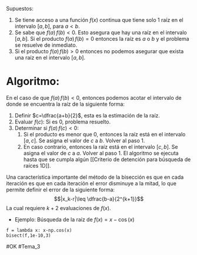 Supuestos:
1. Se tiene acceso a una función $f(x)$ continua que tiene solo $1$ raíz en el intervalo $[a,b]$, para $a<b$.
2. Se sabe que $f(a)\,f(b)<0$. Esto asegura que hay una raíz en el intervalo $[a,b]$. Si el producto $f(a)\,f(b)=0$ entonces la raíz es $a$ o $b$ y el problema se resuelve de inmediato.
3. Si el producto $f(a)\,f(b)>0$ entonces no podemos asegurar que exista una raíz en el intervalo $[a,b]$.
# Algoritmo:
En el caso de que $f(a)\,f(b)<0$, entonces podemos acotar el intervalo de donde se encuentra la raíz de la siguiente forma:
1. Definir $c=\dfrac{a+b}{2}$, esta es la estimación de la raíz.
2. Evaluar $f(c)$: Si es $0$, problema resuelto.
3. Determinar si $f(a)\,f(c)<0$:
	1. Si el producto es menor que $0$, entonces la raíz está en el intervalo $[a,c]$. Se asigna el valor de $c$ a $b$. Volver al paso 1.
	2. En caso contrario, entonces la raíz está en el intervalo $[c,b]$. Se asigna el valor de $c$ a $a$. Volver al paso 1.
El algoritmo se ejecuta hasta que se cumpla algún [[Criterio de detención para búsqueda de raíces 1D]].

Una característica importante del método de la bisección es que en cada iteración es que en cada iteración el error disminuye a la mitad, lo que permite definir el error de la siguiente forma: $$|x_k-r|\leq \dfrac{b-a}{2^{k+1}}$$ La cual requiere $k+2$ evaluaciones de $f(x)$.

- Ejemplo: Búsqueda de la raíz de $f(x)=x-\cos(x)$
```run-python
f = lambda x: x-np.cos(x)
bisect(f,1e-10,3)
```

#OK
#Tema_3